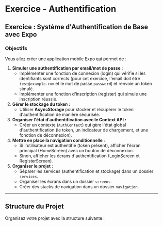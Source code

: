 # Exercice - Authentification

## Exercice : Système d'Authentification de Base avec Expo

### Objectifs

Vous allez créer une application mobile Expo qui permet de :

1. **Simuler une authentification par email/mot de passe :**
    - Implémenter une fonction de connexion (login) qui vérifie si les identifiants sont corrects (pour cet exercice, l'email doit être `test@example.com` et le mot de passe `password`) et renvoie un token simulé.
    - Implémenter une fonction d'inscription (register) qui simule une inscription réussie.
2. **Gérer le stockage du token :**
    - Utiliser **AsyncStorage** pour stocker et récupérer le token d'authentification de manière sécurisée.
3. **Organiser l'état d'authentification avec le Context API :**
    - Créer un contexte (`AuthContext`) qui gère l'état global d'authentification (le token, un indicateur de chargement, et une fonction de déconnexion).
4. **Mettre en place la navigation conditionnelle :**
    - Si l'utilisateur est authentifié (token présent), afficher l'écran principal (HomeScreen) avec un bouton de déconnexion.
    - Sinon, afficher les écrans d'authentification (LoginScreen et RegisterScreen).
5. **Organiser le projet :**
    - Séparer les services (authentification et stockage) dans un dossier `services`.
    - Organiser les écrans dans un dossier `screens`.
    - Créer des stacks de navigation dans un dossier `navigation`.

---

## Structure du Projet

Organisez votre projet avec la structure suivante :